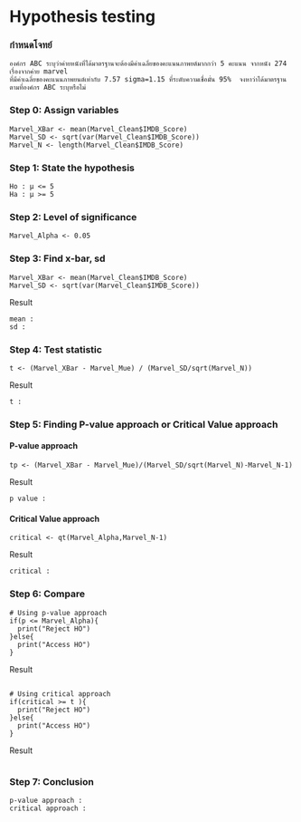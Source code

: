 # Hypothesis testing

### กำหนดโจทย์
```
องค์กร ABC ระบุว่าค่ายหนังที่ได้มาตรฐานจะต้องมีค่าเฉลี่ยของคะแนนภาพยต์มากกว่า 5 คะแนน จากหนัง 274 เรื่องจากค่าย marvel 
ที่มีค่าเฉลี่ยของคะแนนภาพยนต์เท่ากับ 7.57 sigma=1.15 ที่ระดับความเชื่อมั่น 95%  จงหาว่าได้มาตรฐานตามที่องค์กร ABC ระบุหรือไม่ 
```

### Step 0: Assign variables
```
Marvel_XBar <- mean(Marvel_Clean$IMDB_Score) 
Marvel_SD <- sqrt(var(Marvel_Clean$IMDB_Score)) 
Marvel_N <- length(Marvel_Clean$IMDB_Score)
```

### Step 1: State the hypothesis

```
Ho : μ <= 5
Ha : μ >= 5
```

### Step 2: Level of significance

```
Marvel_Alpha <- 0.05
```

### Step 3: Find x-bar, sd

```
Marvel_XBar <- mean(Marvel_Clean$IMDB_Score) 
Marvel_SD <- sqrt(var(Marvel_Clean$IMDB_Score)) 
```
Result

```
mean :
sd : 
```

### Step 4: Test statistic
```
t <- (Marvel_XBar - Marvel_Mue) / (Marvel_SD/sqrt(Marvel_N))
```
Result
```
t :
```

### Step 5: Finding P-value approach or Critical Value approach
#### P-value approach
```
tp <- (Marvel_XBar - Marvel_Mue)/(Marvel_SD/sqrt(Marvel_N)-Marvel_N-1)
```
Result
```
p value :
```

#### Critical Value approach
```
critical <- qt(Marvel_Alpha,Marvel_N-1) 
```
Result
```
critical :
```

### Step 6: Compare
```
# Using p-value approach
if(p <= Marvel_Alpha){
  print("Reject HO")
}else{
  print("Access HO")
}
```
Result
```

```
```
# Using critical approach
if(critical >= t ){
  print("Reject HO")
}else{
  print("Access HO")
}
```
Result
```

```
### Step 7: Conclusion
```
p-value approach :
critical approach :
```
